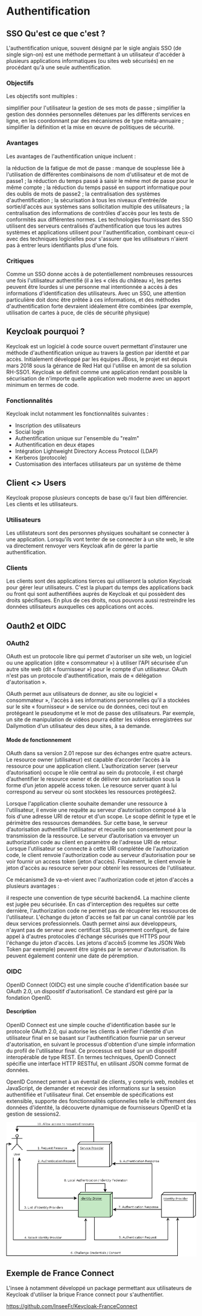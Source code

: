 # Authentification

## SSO Qu'est ce que c'est ?

L'authentification unique, souvent désigné par le sigle anglais SSO (de single sign-on) est une méthode permettant à un utilisateur d'accéder à plusieurs applications informatiques (ou sites web sécurisés) en ne procédant qu'à une seule authentification.

### Objectifs
Les objectifs sont multiples :

simplifier pour l'utilisateur la gestion de ses mots de passe ;
simplifier la gestion des données personnelles détenues par les différents services en ligne, en les coordonnant par des mécanismes de type méta-annuaire ;
simplifier la définition et la mise en œuvre de politiques de sécurité.

### Avantages
Les avantages de l'authentification unique incluent :

la réduction de la fatigue de mot de passe : manque de souplesse liée à l'utilisation de différentes combinaisons de nom d'utilisateur et de mot de passe1 ;
la réduction du temps passé à saisir le même mot de passe pour le même compte ;
la réduction du temps passé en support informatique pour des oublis de mots de passe2 ;
la centralisation des systèmes d'authentification ;
la sécurisation à tous les niveaux d'entrée/de sortie/d'accès aux systèmes sans sollicitation multiple des utilisateurs ;
la centralisation des informations de contrôles d'accès pour les tests de conformités aux différentes normes.
Les technologies fournissant des SSO utilisent des serveurs centralisés d'authentification que tous les autres systèmes et applications utilisent pour l'authentification, combinant ceux-ci avec des techniques logicielles pour s'assurer que les utilisateurs n'aient pas à entrer leurs identifiants plus d'une fois.

### Critiques
Comme un SSO donne accès à de potentiellement nombreuses ressources une fois l'utilisateur authentifié (il a les « clés du château »), les pertes peuvent être lourdes si une personne mal intentionnée a accès à des informations d'identification des utilisateurs. Avec un SSO, une attention particulière doit donc être prêtée à ces informations, et des méthodes d'authentification forte devraient idéalement être combinées (par exemple, utilisation de cartes à puce, de clés de sécurité physique)


## Keycloak pourquoi ?

Keycloak est un logiciel à code source ouvert permettant d'instaurer une méthode d'authentification unique au travers la gestion par identité et par accès. Initialement développé par les équipes JBoss, le projet est depuis mars 2018 sous la gérance de Red Hat qui l'utilise en amont de sa solution RH-SSO1. Keycloak se définit comme une application rendant possible la sécurisation de n'importe quelle application web moderne avec un apport minimum en termes de code.

### Fonctionnalités
Keycloak inclut notamment les fonctionnalités suivantes :

- Inscription des utilisateurs
- Social login
- Authentification unique sur l'ensemble du "realm"
- Authentification en deux étapes
- Intégration Lightweight Directory Access Protocol (LDAP)
- Kerberos (protocole)
- Customisation des interfaces utilisateurs par un système de thème

## Client <> Users

Keycloak propose plusieurs concepts de base qu'il faut bien différencier. Les clients et les utilisateurs. 

### Utilisateurs

Les utilistateurs sont des personnes physiques souhaitant se connecter à une application. Lorsqu'ils vont tenter de se connecter à un site web, le site va directement renvoyer vers Keycloak afin de gérer la partie authentification. 

### Clients

Les clients sont des applications tierces qui utiliseront la solution Keycloak pour gérer leur utilisateurs. C'est la plupart du temps des applications back ou front qui sont authentifiées auprès de Keycloak et qui possèdent des droits spécifiques. En plus de ces droits, nous pouvons aussi restreindre les données utilisateurs auxquelles ces applications ont accès.

## Oauth2 et OIDC

### OAuth2

OAuth est un protocole libre qui permet d'autoriser un site web, un logiciel ou une application (dite « consommateur ») à utiliser l'API sécurisée d'un autre site web (dit « fournisseur ») pour le compte d'un utilisateur. OAuth n'est pas un protocole d'authentification, mais de « délégation d'autorisation ».

OAuth permet aux utilisateurs de donner, au site ou logiciel « consommateur », l'accès à ses informations personnelles qu'il a stockées sur le site « fournisseur » de service ou de données, ceci tout en protégeant le pseudonyme et le mot de passe des utilisateurs. Par exemple, un site de manipulation de vidéos pourra éditer les vidéos enregistrées sur Dailymotion d'un utilisateur des deux sites, à sa demande.

#### Mode de fonctionnement 

OAuth dans sa version 2.01 repose sur des échanges entre quatre acteurs. Le resource owner (utilisateur) est capable d’accorder l’accès à la ressource pour une application client. L’authorization server (serveur d’autorisation) occupe le rôle central au sein du protocole, il est chargé d’authentifier le resource owner et de délivrer son autorisation sous la forme d’un jeton appelé access token. Le resource server quant à lui correspond au serveur où sont stockées les ressources protégées2.

Lorsque l'application cliente souhaite demander une ressource à l'utilisateur, il envoie une requête au serveur d’autorisation composé à la fois d'une adresse URI de retour et d'un scope. Le scope définit le type et le périmètre des ressources demandées. Sur cette base, le serveur d’autorisation authentifie l'utilisateur et recueille son consentement pour la transmission de la ressource. Le serveur d’autorisation va envoyer un authorization code au client en paramètre de l'adresse URI de retour. Lorsque l'utilisateur se connecte à cette URI complétée de l'authorization code, le client renvoie l'authorization code au serveur d’autorisation pour se voir fournir un access token (jeton d'accès). Finalement, le client envoie le jeton d'accès au resource server pour obtenir les ressources de l'utilisateur.

Ce mécanisme3 de va-et-vient avec l'authorization code et jeton d'accès a plusieurs avantages :

il respecte une convention de type sécurité backend4. La machine cliente est jugée peu sécurisée. En cas d'interception des requêtes sur cette dernière, l'authorization code ne permet pas de récupérer les ressources de l'utilisateur. L'échange du jeton d'accès se fait par un canal contrôlé par les deux services professionnels.
Oauth permet ainsi aux développeurs, n'ayant pas de serveur avec certificat SSL proprement configuré, de faire appel à d'autres protocoles d'échange sécurisés que HTTPS pour l'échange du jeton d'accès.
Les jetons d'accès5 (comme les JSON Web Token par exemple) peuvent être signés par le serveur d’autorisation. Ils peuvent également contenir une date de péremption.

### OIDC

OpenID Connect (OIDC) est une simple couche d'identification basée sur OAuth 2.0, un dispositif d'autorisation1. Ce standard est géré par la fondation OpenID.

#### Description
OpenID Connect est une simple couche d'identification basée sur le protocole OAuth 2.0, qui autorise les clients à vérifier l'identité d'un utilisateur final en se basant sur l'authentification fournie par un serveur d'autorisation, en suivant le processus d'obtention d'une simple information du profil de l'utilisateur final. Ce processus est basé sur un dispositif interopérable de type REST. En termes techniques, OpenID Connect spécifie une interface HTTP RESTful, en utilisant JSON comme format de données.

OpenID Connect permet à un éventail de clients, y compris web, mobiles et JavaScript, de demander et recevoir des informations sur la session authentifiée et l'utilisateur final. Cet ensemble de spécifications est extensible, supporte des fonctionnalités optionnelles telle le chiffrement des données d'identité, la découverte dynamique de fournisseurs OpenID et la gestion de sessions2.

![test](identity_broker_flow.png)

## Exemple de France Connect

L'insee à notamment développé un package permettant aux utilisateurs de Keycloak d'utiliser la brique France connect pour s'authentifier. 

https://github.com/InseeFr/Keycloak-FranceConnect
